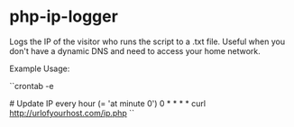 # php-ip-logger

Logs the IP of the visitor who runs the script to a .txt file.
Useful when you don't have a dynamic DNS and need to access your home network.

Example Usage: 

``crontab -e

\# Update IP every hour (= 'at minute 0')
0 * * * * curl http://urlofyourhost.com/ip.php ``
